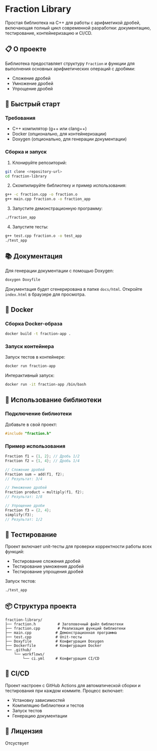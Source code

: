 # Fraction Library

Простая библиотека на C++ для работы с арифметикой дробей, включающая полный цикл современной разработки: документацию, тестирование, контейнеризацию и CI/CD.

## 📋 О проекте

Библиотека предоставляет структуру `Fraction` и функции для выполнения основных арифметических операций с дробями:
- Сложение дробей
- Умножение дробей
- Упрощение дробей

## 🚀 Быстрый старт

### Требования
- C++ компилятор (g++ или clang++)
- Docker (опционально, для контейнеризации)
- Doxygen (опционально, для генерации документации)

### Сборка и запуск

1. Клонируйте репозиторий:
```bash
git clone <repository-url>
cd fraction-library
```

2. Скомпилируйте библиотеку и пример использования:
```bash
g++ -c fraction.cpp -o fraction.o
g++ main.cpp fraction.o -o fraction_app
```

3. Запустите демонстрационную программу:
```bash
./fraction_app
```

4. Запустите тесты:
```bash
g++ test.cpp fraction.o -o test_app
./test_app
```

## 📚 Документация

Для генерации документации с помощью Doxygen:

```bash
doxygen Doxyfile
```

Документация будет сгенерирована в папке `docs/html`. Откройте `index.html` в браузере для просмотра.

## 🐳 Docker

### Сборка Docker-образа

```bash
docker build -t fraction-app .
```

### Запуск контейнера

Запуск тестов в контейнере:
```bash
docker run fraction-app
```

Интерактивный запуск:
```bash
docker run -it fraction-app /bin/bash
```

## 🔧 Использование библиотеки

### Подключение библиотеки

Добавьте в свой проект:
```cpp
#include "fraction.h"
```

### Пример использования

```cpp
Fraction f1 = {1, 2}; // Дробь 1/2
Fraction f2 = {1, 4}; // Дробь 1/4

// Сложение дробей
Fraction sum = add(f1, f2);
// Результат: 3/4

// Умножение дробей
Fraction product = multiply(f1, f2);
// Результат: 1/8

// Упрощение дроби
Fraction f3 = {2, 4};
simplify(f3);
// Результат: 1/2
```

## 🧪 Тестирование

Проект включает unit-тесты для проверки корректности работы всех функций:
- Тестирование сложения дробей
- Тестирование умножения дробей
- Тестирование упрощения дробей

Запуск тестов:
```bash
./test_app
```

## 📦 Структура проекта

```
fraction-library/
├── fraction.h          # Заголовочный файл библиотеки
├── fraction.cpp        # Реализация функций библиотеки
├── main.cpp           # Демонстрационная программа
├── test.cpp           # Unit-тесты
├── Doxyfile           # Конфигурация Doxygen
├── Dockerfile         # Конфигурация Docker
└── .github/
    └── workflows/
        └── ci.yml     # Конфигурация CI/CD
```

## 🔄 CI/CD

Проект настроен с GitHub Actions для автоматической сборки и тестирования при каждом коммите. Процесс включает:
- Установку зависимостей
- Компиляцию библиотеки и тестов
- Запуск тестов
- Генерацию документации

## 📝 Лицензия

Отсуствует

